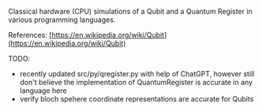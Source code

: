 Classical hardware (CPU) simulations of a Qubit and a Quantum Register in various programming languages.

References: [https://en.wikipedia.org/wiki/Qubit](https://en.wikipedia.org/wiki/Qubit)

TODO:
- recently updated src/py/qregister.py with help of ChatGPT, however still don't believe the implementation of QuantumRegister is accurate in any language here
- verify bloch spehere coordinate representations are accurate for Qubits
